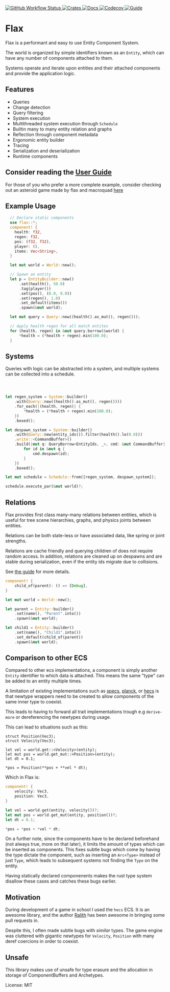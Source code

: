 [ ![GitHub Workflow Status](https://img.shields.io/github/workflow/status/ten3roberts/flax/main?style=flat) ](https://github.com/ten3roberts/flax/actions)
[ ![Crates](https://img.shields.io/crates/v/flax?style=flat) ](https://crates.io/crates/flax)
[ ![Docs](https://img.shields.io/docsrs/flax?style=flat) ](https://docs.rs/flax)
[ ![Codecov](https://img.shields.io/codecov/c/github/ten3roberts/flax?style=flat) ](https://app.codecov.io/gh/ten3roberts/flax)
[ ![Guide](https://img.shields.io/badge/guide-Read%20the%20guide-blue) ](https://ten3roberts.github.io/flax)

# Flax

<!-- cargo-sync-readme start -->

Flax is a performant and easy to use Entity Component System.

The world is organized by simple identifiers known as an `Entity`, which can have any number of components attached to them.

Systems operate and iterate upon entities and their attached components and
provide the application logic.

## Features
- Queries
- Change detection
- Query filtering
- System execution
- Multithreaded system execution through `Schedule`
- Builtin many to many entity relation and graphs
- Reflection through component metadata
- Ergonomic entity builder
- Tracing
- Serialization and deserialization
- Runtime components

## Consider reading the **[User Guide](https://ten3roberts.github.io/flax/)**

For those of you who prefer a more complete example, consider checking out an asteroid game
made by flax and macroquad [here](./asteroids/src/main.rs)

## Example Usage

```rust
  // Declare static components
  use flax::*;
  component! {
    health: f32,
    regen: f32,
    pos: (f32, f32),
    player: (),
    items: Vec<String>,
  }

  let mut world = World::new();

  // Spawn an entity
  let p = EntityBuilder::new()
      .set(health(), 50.0)
      .tag(player())
      .set(pos(), (0.0, 0.0))
      .set(regen(), 1.0)
      .set_default(items())
      .spawn(&mut world);

  let mut query = Query::new((health().as_mut(), regen()));

  // Apply health regen for all match entites
  for (health, regen) in &mut query.borrow(&world) {
      *health = (*health + regen).min(100.0);
  }

```

## Systems
Queries with logic can be abstracted into a system, and multiple systems can be
collected into a schedule.

```rust



let regen_system = System::builder()
    .with(Query::new((health().as_mut(), regen())))
    .for_each(|(health, regen)| {
        *health = (*health + regen).min(100.0);
    })
    .boxed();

let despawn_system = System::builder()
    .with(Query::new(entity_ids()).filter(health().le(0.0)))
    .write::<CommandBuffer>()
    .build(|mut q: QueryBorrow<EntityIds, _>, cmd: &mut CommandBuffer| {
        for id in &mut q {
            cmd.despawn(id);
        }
    })
    .boxed();

let mut schedule = Schedule::from([regen_system, despawn_system]);

schedule.execute_par(&mut world)?;

```
## Relations

Flax provides first class many-many relations between entities, which is useful for tree scene
hierarchies, graphs, and physics joints between entities.

Relations can be both state-less or have associated data, like spring or joint strengths.

Relations are cache friendly and querying children of does not require random access. In
addition, relations are cleaned up on despawns and are stable during serialization, even if the
entity ids migrate due to collisions.
    
See [the guide](https://ten3roberts.github.io/flax/fundamentals/relations.html) for more
details.

```rust
component! {
    child_of(parent): () => [Debug],
}

let mut world = World::new();

let parent = Entity::builder()
    .set(name(), "Parent".into())
    .spawn(&mut world);

let child1 = Entity::builder()
    .set(name(), "Child1".into())
    .set_default(child_of(parent))
    .spawn(&mut world);


```


## Comparison to other ECS

Compared to other ecs implementations, a component is simply another `Entity`
identifier to which data is attached. This means the same "type" can be added to
an entity multiple times.

A limitation of existing implementations such as [specs](https://github.com/amethyst/specs), [planck](https://github.com/jojolepro/planck_ecs/), or [hecs](https://github.com/Ralith/hecs) is that newtype wrappers need to be created to allow components of the same inner type to coexist.

This leads to having to forward all trait implementations trough e.g
`derive-more` or dereferencing the newtypes during usage.

This can lead to situations such as this:

```rust,ignore
struct Position(Vec3);
struct Velocity(Vec3);

let vel = world.get::<Velocity>(entity);
let mut pos = world.get_mut::<Position>(entity);
let dt = 0.1;

*pos = Position(**pos + **vel * dt);
```

Which in Flax is:

```rust
component! {
    velocity: Vec3,
    position: Vec3,
}

let vel = world.get(entity, velocity())?;
let mut pos = world.get_mut(entity, position())?;
let dt = 0.1;

*pos = *pos + *vel * dt;
```

On a further note, since the components have to be declared beforehand (not
always true, more on that later), it limits the amount of types which can be
inserted as components. This fixes subtle bugs which come by having the type
dictate the component, such as inserting an `Arc<Type>` instead of just `Type`,
which leads to subsequent systems not finding the `Type` on the entity.

Having statically declared componenents makes the rust type system disallow
these cases and catches these bugs earlier.

## Motivation

During development of a game in school I used the `hecs` ECS. It is an awesome
library, and the author [Ralith](https://github.com/Ralith) has been awesome in bringing some pull
requests in.

Despite this, I often made subtle bugs with *similar* types. The game engine was
cluttered with gigantic newtypes for `Velocity`, `Position` with many deref
coercions in order to coexist.

## Unsafe
This library makes use of unsafe for type erasure and the allocation in storage
of ComponentBuffers and Archetypes.

<!-- cargo-sync-readme end -->

License: MIT
